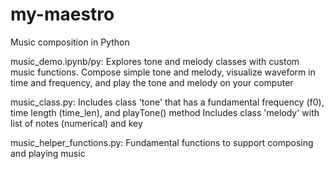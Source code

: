 # my-maestro
Music composition in Python

music_demo.ipynb/py:  Explores tone and melody classes with custom music functions. Compose simple tone and melody, visualize waveform in time  and frequency, and play the tone and melody on your computer

music_class.py: Includes class 'tone' that has a fundamental frequency (f0), time length (time_len), and playTone() method
                Includes class 'melody' with list of notes (numerical) and key

music_helper_functions.py: Fundamental functions to support composing and playing music
               
